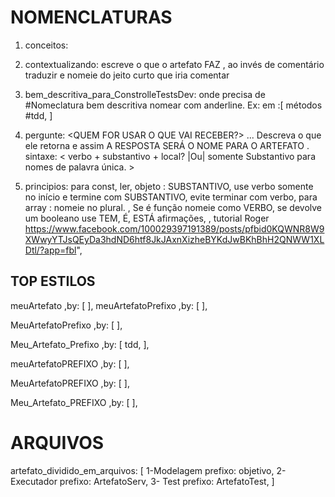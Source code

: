 # NOMENCLATURAS
1. conceitos:
  1. contextualizando: escreve o que o artefato FAZ , ao invés de comentário traduzir e nomeie do jeito curto que iria comentar
  1. bem_descritiva_para_ConstrolleTestsDev: onde precisa de #Nomeclatura bem descritiva nomear com anderline. Ex:  em :[ métodos #tdd, ]

  1. pergunte:  <QUEM FOR USAR O QUE VAI RECEBER?> ...  Descreva o que ele retorna e assim A RESPOSTA SERÁ O NOME PARA O ARTEFATO . sintaxe: < verbo + substantivo + local? |Ou| somente Substantivo para nomes de palavra única. >

  1. principios: para const, ler, objeto : SUBSTANTIVO, use verbo somente no início e termine com SUBSTANTIVO, evite terminar com verbo, para array : nomeie no plural. , Se é função nomeie como VERBO,  se devolve um booleano use TEM, É, ESTÁ afirmações,  , tutorial Roger https://www.facebook.com/100029397191389/posts/pfbid0KQWNR8W9XWwyYTJsQEyDa3hdND6htf8JkJAxnXizheBYKdJwBKhBhH2QNWW1XLDtl/?app=fbl",


## TOP ESTILOS
meuArtefato  ,by: [  ],
meuArtefatoPrefixo ,by: [  ],

MeuArtefatoPrefixo ,by: [  ],

Meu_Artefato_Prefixo ,by: [ tdd, ],

meuArtefatoPREFIXO ,by: [  ],

MeuArtefatoPREFIXO ,by: [  ],

Meu_Artefato_PREFIXO ,by: [  ],

# ARQUIVOS
artefato_dividido_em_arquivos: [ 1-Modelagem prefixo: objetivo, 2- Executador prefixo: ArtefatoServ, 3- Test prefixo: ArtefatoTest, ]


